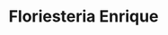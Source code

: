 ---
title: "Floriesteria Enrique"
url: /mont-roig-del-camp/floriesteria-enrique/
shop: floristería
---
